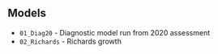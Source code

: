 ## Models

* `01_Diag20` - Diagnostic model run from 2020 assessment
* `02_Richards` - Richards growth
